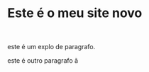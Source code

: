 <html>
  <head>
  <title>site do Guilherme</title>
   </head>
   <body>
   <h1>Este é o meu site novo</h1>
   <br>
     <p>este é um explo de paragrafo.</p>
     <p>este é outro paragrafo ã</p>
   </body>
 </html>
